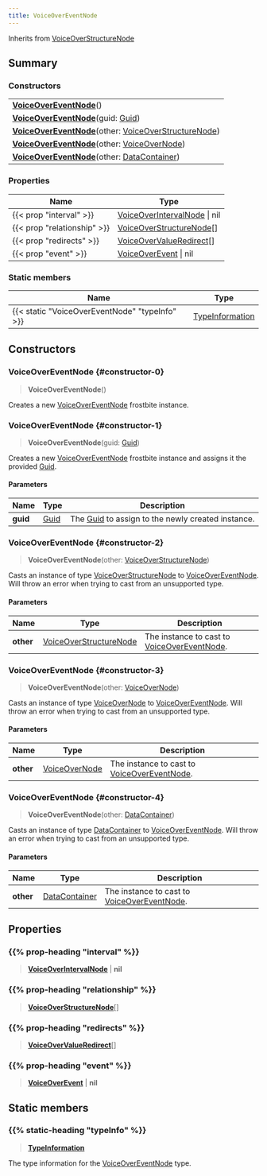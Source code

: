 ```yaml
---
title: VoiceOverEventNode
---
```


Inherits from [VoiceOverStructureNode](/vext/ref/fb/voiceoverstructurenode)

## Summary

### Constructors

|  |
| --- |
| **[VoiceOverEventNode](#constructor-0)**() |
| **[VoiceOverEventNode](#constructor-1)**(guid: [Guid](/vext/ref/shared/type/guid)) |
| **[VoiceOverEventNode](#constructor-2)**(other: [VoiceOverStructureNode](/vext/ref/fb/voiceoverstructurenode)) |
| **[VoiceOverEventNode](#constructor-3)**(other: [VoiceOverNode](/vext/ref/fb/voiceovernode)) |
| **[VoiceOverEventNode](#constructor-4)**(other: [DataContainer](/vext/ref/shared/type/datacontainer)) |

### Properties

| Name | Type |
| ---- | ---- |
| {{< prop "interval" >}} | [VoiceOverIntervalNode](/vext/ref/fb/voiceoverintervalnode) \| nil |
| {{< prop "relationship" >}} | [VoiceOverStructureNode](/vext/ref/fb/voiceoverstructurenode)[] |
| {{< prop "redirects" >}} | [VoiceOverValueRedirect](/vext/ref/fb/voiceovervalueredirect)[] |
| {{< prop "event" >}} | [VoiceOverEvent](/vext/ref/fb/voiceoverevent) \| nil |

### Static members

| Name | Type |
| ---- | ---- |
| {{< static "VoiceOverEventNode" "typeInfo" >}} | [TypeInformation](/vext/ref/shared/type/typeinformation) |

## Constructors

### VoiceOverEventNode {#constructor-0}

> **VoiceOverEventNode**()

Creates a new [VoiceOverEventNode](/vext/ref/fb/voiceovereventnode) frostbite instance.

### VoiceOverEventNode {#constructor-1}

> **VoiceOverEventNode**(guid: [Guid](/vext/ref/shared/type/guid))

Creates a new [VoiceOverEventNode](/vext/ref/fb/voiceovereventnode) frostbite instance and assigns it the provided [Guid](/vext/ref/shared/type/guid).

#### Parameters

| Name | Type | Description |
| ---- | ---- | ----------- |
| **guid** | [Guid](/vext/ref/shared/type/guid) | The [Guid](/vext/ref/shared/type/guid) to assign to the newly created instance. |

### VoiceOverEventNode {#constructor-2}

> **VoiceOverEventNode**(other: [VoiceOverStructureNode](/vext/ref/fb/voiceoverstructurenode))

Casts an instance of type [VoiceOverStructureNode](/vext/ref/fb/voiceoverstructurenode) to [VoiceOverEventNode](/vext/ref/fb/voiceovereventnode). Will throw an error when trying to cast from an unsupported type.

#### Parameters

| Name | Type | Description |
| ---- | ---- | ----------- |
| **other** | [VoiceOverStructureNode](/vext/ref/fb/voiceoverstructurenode) | The instance to cast to [VoiceOverEventNode](/vext/ref/fb/voiceovereventnode). |

### VoiceOverEventNode {#constructor-3}

> **VoiceOverEventNode**(other: [VoiceOverNode](/vext/ref/fb/voiceovernode))

Casts an instance of type [VoiceOverNode](/vext/ref/fb/voiceovernode) to [VoiceOverEventNode](/vext/ref/fb/voiceovereventnode). Will throw an error when trying to cast from an unsupported type.

#### Parameters

| Name | Type | Description |
| ---- | ---- | ----------- |
| **other** | [VoiceOverNode](/vext/ref/fb/voiceovernode) | The instance to cast to [VoiceOverEventNode](/vext/ref/fb/voiceovereventnode). |

### VoiceOverEventNode {#constructor-4}

> **VoiceOverEventNode**(other: [DataContainer](/vext/ref/shared/type/datacontainer))

Casts an instance of type [DataContainer](/vext/ref/shared/type/datacontainer) to [VoiceOverEventNode](/vext/ref/fb/voiceovereventnode). Will throw an error when trying to cast from an unsupported type.

#### Parameters

| Name | Type | Description |
| ---- | ---- | ----------- |
| **other** | [DataContainer](/vext/ref/shared/type/datacontainer) | The instance to cast to [VoiceOverEventNode](/vext/ref/fb/voiceovereventnode). |

## Properties

### {{% prop-heading "interval" %}}

> **[VoiceOverIntervalNode](/vext/ref/fb/voiceoverintervalnode)** \| **nil**

### {{% prop-heading "relationship" %}}

> **[VoiceOverStructureNode](/vext/ref/fb/voiceoverstructurenode)**[]

### {{% prop-heading "redirects" %}}

> **[VoiceOverValueRedirect](/vext/ref/fb/voiceovervalueredirect)**[]

### {{% prop-heading "event" %}}

> **[VoiceOverEvent](/vext/ref/fb/voiceoverevent)** \| **nil**

## Static members

### {{% static-heading "typeInfo" %}}

> **[TypeInformation](/vext/ref/shared/type/typeinformation)**

The type information for the [VoiceOverEventNode](/vext/ref/fb/voiceovereventnode) type.

